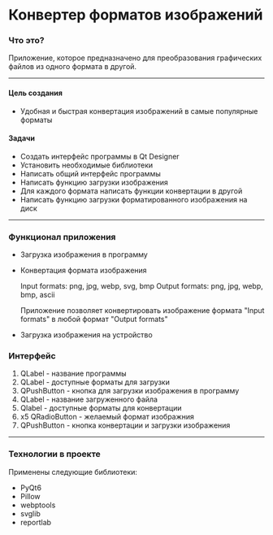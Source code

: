 # Конвертер форматов изображений
### Что это?
Приложение, которое предназначено для преобразования графических файлов из одного формата в другой.
___
#### Цель создания
* Удобная и быстрая конвертация изображений в самые популярные форматы
#### Задачи
* Создать интерфейс программы в Qt Designer
* Установить необходимые библиотеки
* Написать общий интерфейс программы
* Написать функцию загрузки изображения
* Для каждого формата написать функции конвертации в другой
* Написать функцию загрузки форматированного изображения на диск
___
### Функционал приложения
* Загрузка изображения в программу

* Конвертация формата изображения

    Input formats: png, jpg, webp, svg, bmp
    Output formats: png, jpg, webp, bmp, ascii

    Приложение позволяет конвертировать изображение формата "Input formats" в любой формат "Output formats"
* Загрузка изображения на устройство
### Интерфейс
1. QLabel - название программы
2. QLabel - доступные форматы для загрузки
3. QPushButton - кнопка для загрузки изображения в программу
4. QLabel - название загруженного файла
5. Qlabel - доступные форматы для конвертации
6. x5 QRadioButton - желаемый формат изображния
7. QPushButton - кнопка конвертации и загрузки изображения
___
### Технологии в проекте
Применены следующие библиотеки:
* PyQt6
* Pillow
* webptools
* svglib
* reportlab
